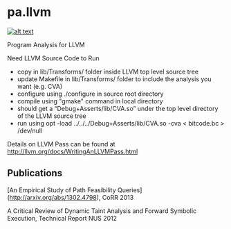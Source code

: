 pa.llvm
=======
[![alt text](https://zenodo.org/badge/3777/codelion/pa.llvm.png "doi")](http://dx.doi.org/10.5281/zenodo.9830)

Program Analysis for LLVM

Need LLVM Source Code to Run
- copy in lib/Transforms/ folder inside LLVM top level source tree
- update Makefile in lib/Transforms/ folder to include the analysis you want (e.g. CVA)
- configure using ./configure in source root directory
- compile using "gmake" command in local directory
- should get a “Debug+Asserts/lib/CVA.so” under the top level directory of the LLVM source tree
- run using opt -load ../../../Debug+Asserts/lib/CVA.so -cva < bitcode.bc > /dev/null

Details on LLVM Pass can be found at http://llvm.org/docs/WritingAnLLVMPass.html

Publications
------------
[An Empirical Study of Path Feasibility Queries] (http://arxiv.org/abs/1302.4798), CoRR 2013

A Critical Review of Dynamic Taint Analysis and Forward Symbolic Execution, Technical Report NUS 2012

